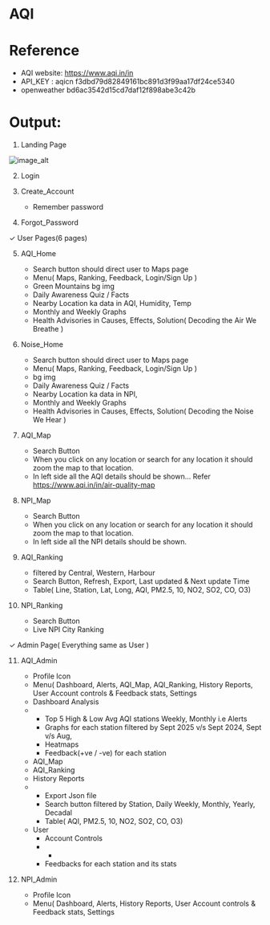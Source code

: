 # AQI

# Reference 
- AQI website: https://www.aqi.in/in
- API_KEY : aqicn f3dbd79d82849161bc891d3f99aa17df24ce5340
- openweather bd6ac3542d15cd7daf12f898abe3c42b


# Output:

1. Landing Page

![image_alt]()

2. Login

3. Create_Account
   + Remember password

4. Forgot_Password




✓ User Pages(6 pages)

5. AQI_Home
   + Search button should direct user to Maps page
   + Menu( Maps, Ranking, Feedback, Login/Sign Up )
   + Green Mountains bg img
   + Daily Awareness Quiz / Facts
   + Nearby Location ka data in AQI, Humidity, Temp
   + Monthly and Weekly Graphs
   + Health Advisories in Causes, Effects, Solution( Decoding the Air We Breathe )

6. Noise_Home
   + Search button should direct user to Maps page
   + Menu( Maps, Ranking, Feedback, Login/Sign Up )
   + bg img
   + Daily Awareness Quiz / Facts
   + Nearby Location ka data in NPI,
   + Monthly and Weekly Graphs
   + Health Advisories in Causes, Effects, Solution( Decoding the Noise We Hear )

7. AQI_Map
   + Search Button
   + When you click on any location or search for any location it should zoom the map to that location.
   + In left side all the AQI details should be shown... Refer https://www.aqi.in/in/air-quality-map

8. NPI_Map
   + Search Button
   + When you click on any location or search for any location it should zoom the map to that location.
   + In left side all the NPI details should be shown.

9. AQI_Ranking
    + filtered by Central, Western, Harbour 
    + Search Button, Refresh, Export, Last updated & Next update Time
    + Table( Line, Station, Lat, Long, AQI, PM2.5, 10, NO2, SO2, CO, O3)
      
11. NPI_Ranking
    + Search Button
    + Live NPI City Ranking



✓ Admin Page( Everything same as User )

11. AQI_Admin
    + Profile Icon
    + Menu( Dashboard, Alerts, AQI_Map, AQI_Ranking, History Reports, User Account controls & Feedback stats, Settings
    + Dashboard Analysis
    + + Top 5 High & Low Avg AQI stations Weekly, Monthly i.e Alerts
      + Graphs for each station filtered by Sept 2025 v/s Sept 2024, Sept v/s Aug,
      + Heatmaps
      + Feedback(+ve / -ve) for each station
    + AQI_Map
    + AQI_Ranking
    + History Reports
    + + Export Json file
      + Search button filtered by Station, Daily Weekly, Monthly, Yearly, Decadal
      + Table( AQI, PM2.5, 10, NO2, SO2, CO, O3)
    + User
      + Account Controls
      + +
      + Feedbacks for each station and its stats

12. NPI_Admin
    + Profile Icon
    + Menu( Dashboard, Alerts, History Reports, User Account controls & Feedback stats, Settings
    
    
